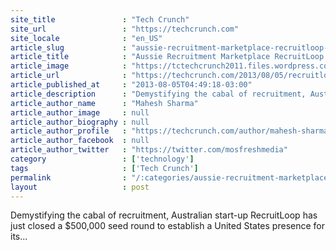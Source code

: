 ```yaml
---
site_title               : "Tech Crunch"
site_url                 : "https://techcrunch.com"
site_locale              : "en_US"
article_slug             : "aussie-recruitment-marketplace-recruitloop-closes-s500-000-seed-round-to-fund-american-expansion"
article_title            : "Aussie Recruitment Marketplace RecruitLoop Closes $500,000 Seed Round To Fund American Expansion"
article_image            : "https://tctechcrunch2011.files.wordpress.com/2013/08/screen-shot-2013-08-05-at-3-35-22-pm.png?w=372&h=91&crop=1"
article_url              : "https://techcrunch.com/2013/08/05/recruitloop-close-500000-seed/"
article_published_at     : "2013-08-05T04:49:18-03:00"
article_description      : "Demystifying the cabal of recruitment, Australian start-up RecruitLoop has just closed a $500,000 seed round to establish a United States presence for its..."
article_author_name      : "Mahesh Sharma"
article_author_image     : null
article_author_biography : null
article_author_profile   : "https://techcrunch.com/author/mahesh-sharma/"
article_author_facebook  : null
article_author_twitter   : "https://twitter.com/mosfreshmedia"
category                 : ['technology']
tags                     : ['Tech Crunch']
permalink                : "/:categories/aussie-recruitment-marketplace-recruitloop-closes-s500-000-seed-round-to-fund-american-expansion/"
layout                   : post
---
```


Demystifying the cabal of recruitment, Australian start-up RecruitLoop has just closed a $500,000 seed round to establish a United States presence for its...
